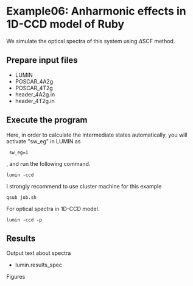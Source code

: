 # Example06: Anharmonic effects in 1D-CCD model of Ruby
We simulate the optical spectra of this system using ${\Delta}$SCF method.

## Prepare input files
- LUMIN
- POSCAR_4A2g
- POSCAR_4T2g
- header_4A2g.in
- header_4T2g.in

## Execute the program
Here, in order to calculate the intermediate states automatically, you will activate "sw_eg" in LUMIN as
```shell-session
 sw_eg=1
```
, and run the following command.
```shell-session
lumin -ccd
```

I strongly recommend to use cluster machine for this example
```shell-session
qsub job.sh
```

For optical spectra in 1D-CCD model.
```shell-session
lumin -ccd -p
```

## Results
Output text about spectra
- lumin.results_spec

Figures
